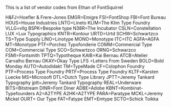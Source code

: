 This is a list of vendor codes from Ethan of FontSquirrel

H&FJ=Hoefler & Frere-Jones
EMGR=Emigre
FSI=FontShop
FBI=Font Bureau
HOUS=House Industries
LNTO=Lineto
KLIM=The Klim Type Foundry
VLLG=vllg
BSPK=Bespoke type
N38R=The Incubator
CSLN=Constellation
LUX =Lux Typographics
KNTR=Kontour
URTD=Urtd
SCHW=Schwartzco
TS=Type Supply
LINO=Linotype
MONO=Monotype
ITC=ITC
AGFA=AGFA
MT=Monotype
PTF=Porchez Typofonderie
COMM=Commercial Type
COM=Commercial Type
SCO=Schwartzco
ORNG=Schwarzco
FSMI=Fontsmith
TPTQ=Typotheque
KAIB=Kai Bernau
ATCB=Atelier Carvalho Bernau
OKAY=Okay Type
LFS =Letters From Sweden
BOLD=Bold Monday
AUTO=Autodidakt
TM=TypeMade
CF=Colophon Foundry
PTF=Process Type Foundry
PRTF=Process Type Foundry
KLTF=Karsten Luecke
MS=Microsoft
DTL=Dutch Type Library
JPTT=Jeremy Tankard Typography
jptt=Jeremy Tankard Typography
REAL=Underware
BITS=Bitstream
DINR=Font Diner
ADBE=Adobe
KBNT=Kombinat-Typefounders
A2=A2TYPE
A2HK=A2TYPE
PARA=Paratype
MCKL=Jeremy Mickel
OURT= Our Type
FAT=Fatype
EMT=Emtype
SCTO=Schick Toikka

